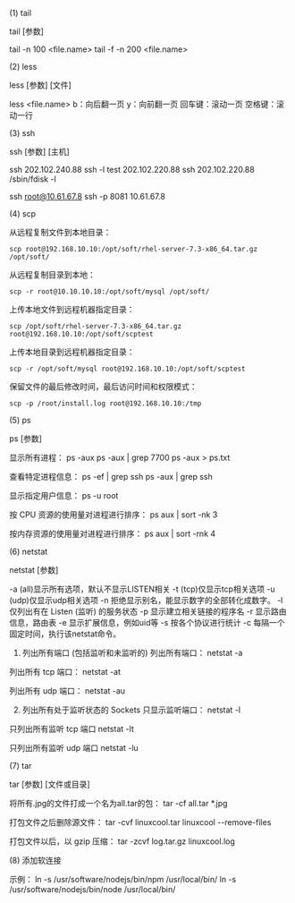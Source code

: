 

(1) tail

tail [参数]

tail -n 100 <file.name>
tail -f -n 200 <file.name>

(2) less

less [参数] [文件]

less <file.name>
    b：向后翻一页
    y：向前翻一页
    回车键：滚动一页
    空格键：滚动一行


(3) ssh

ssh [参数] [主机]

ssh 202.102.240.88
ssh -l test 202.102.220.88
ssh 202.102.220.88 /sbin/fdisk -l

ssh root@10.61.67.8
ssh -p 8081 10.61.67.8


(4) scp

从远程复制文件到本地目录：
```
scp root@192.168.10.10:/opt/soft/rhel-server-7.3-x86_64.tar.gz /opt/soft/
```

从远程复制目录到本地：
```
scp -r root@10.10.10.10:/opt/soft/mysql /opt/soft/
```

上传本地文件到远程机器指定目录：
```
scp /opt/soft/rhel-server-7.3-x86_64.tar.gz root@192.168.10.10:/opt/soft/scptest
```

上传本地目录到远程机器指定目录：
```
scp -r /opt/soft/mysql root@192.168.10.10:/opt/soft/scptest
```

保留文件的最后修改时间，最后访问时间和权限模式：
```
scp -p /root/install.log root@192.168.10.10:/tmp
```

(5) ps

ps [参数]

显示所有进程：
    ps -aux
    ps -aux | grep 7700
    ps -aux > ps.txt

查看特定进程信息：
    ps -ef | grep ssh
    ps -aux | grep ssh

显示指定用户信息：
    ps -u root

按 CPU 资源的使用量对进程进行排序：
    ps aux | sort -nk 3

按内存资源的使用量对进程进行排序：
    ps aux | sort -rnk 4

(6) netstat

netstat [参数]

-a (all)显示所有选项，默认不显示LISTEN相关
-t (tcp)仅显示tcp相关选项
-u (udp)仅显示udp相关选项
-n 拒绝显示别名，能显示数字的全部转化成数字。
-l 仅列出有在 Listen (监听) 的服务状态
-p 显示建立相关链接的程序名
-r 显示路由信息，路由表
-e 显示扩展信息，例如uid等
-s 按各个协议进行统计
-c 每隔一个固定时间，执行该netstat命令。

1. 列出所有端口 (包括监听和未监听的)
列出所有端口：
    netstat -a

列出所有 tcp 端口：
    netstat -at

列出所有 udp 端口：
    netstat -au

2. 列出所有处于监听状态的 Sockets
只显示监听端口：
    netstat -l

只列出所有监听 tcp 端口
    netstat -lt

只列出所有监听 udp 端口
    netstat -lu

(7) tar

tar [参数] [文件或目录]

将所有.jpg的文件打成一个名为all.tar的包：
    tar -cf all.tar *.jpg

打包文件之后删除源文件：
    tar -cvf linuxcool.tar linuxcool --remove-files

打包文件以后，以 gzip 压缩：
    tar -zcvf log.tar.gz linuxcool.log
    
(8) 添加软连接

示例：
ln -s /usr/software/nodejs/bin/npm  /usr/local/bin/
ln -s /usr/software/nodejs/bin/node  /usr/local/bin/
